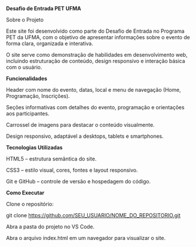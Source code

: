 **Desafio de Entrada PET UFMA**


Sobre o Projeto

Este site foi desenvolvido como parte do Desafio de Entrada no Programa PET da UFMA, com o objetivo de apresentar informações sobre o evento de forma clara, organizada e interativa.

O site serve como demonstração de habilidades em desenvolvimento web, incluindo estruturação de conteúdo, design responsivo e interação básica com o usuário.

**Funcionalidades**

Header com nome do evento, datas, local e menu de navegação (Home, Programação, Inscrições).

Seções informativas com detalhes do evento, programação e orientações aos participantes.

Carrossel de imagens para destacar o conteúdo visualmente.

Design responsivo, adaptável a desktops, tablets e smartphones.

**Tecnologias Utilizadas**

HTML5 – estrutura semântica do site.

CSS3 – estilo visual, cores, fontes e layout responsivo.

Git e GitHub – controle de versão e hospedagem do código.

**Como Executar**

Clone o repositório:

git clone https://github.com/SEU_USUARIO/NOME_DO_REPOSITORIO.git


Abra a pasta do projeto no VS Code.

Abra o arquivo index.html em um navegador para visualizar o site.

